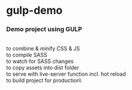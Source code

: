 # gulp-demo


### Demo project using GULP
\
to combine & minify CSS & JS \
to compile SASS\
to watch for SASS changes\
to copy assets into dist folder\
to serve with live-server function incl. hot reload\
to build project for production\
